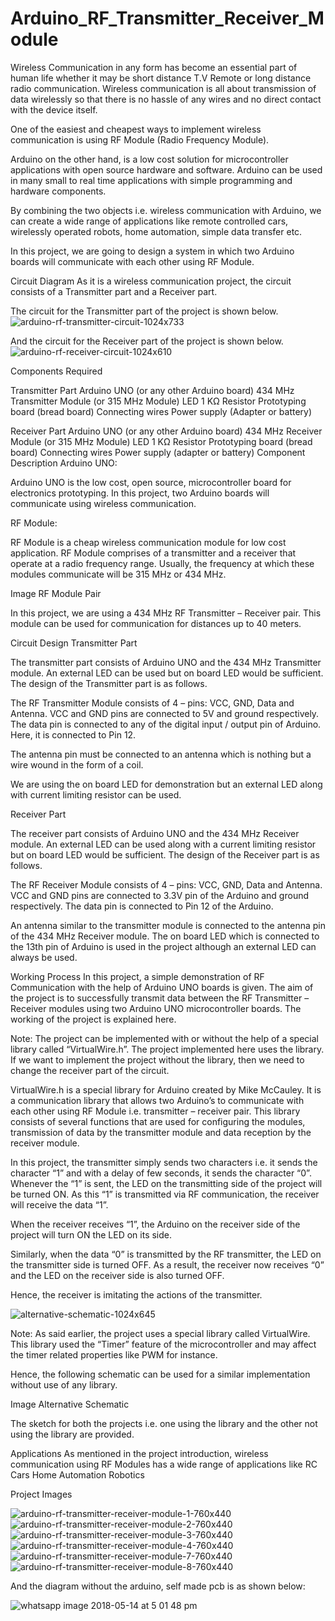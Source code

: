# Arduino_RF_Transmitter_Receiver_Module

Wireless Communication in any form has become an essential part of human life whether it may be short distance T.V Remote or long distance radio communication. Wireless communication is all about transmission of data wirelessly so that there is no hassle of any wires and no direct contact with the device itself.


One of the easiest and cheapest ways to implement wireless communication is using RF Module (Radio Frequency Module).

Arduino on the other hand, is a low cost solution for microcontroller applications with open source hardware and software. Arduino can be used in many small to real time applications with simple programming and hardware components.

By combining the two objects i.e. wireless communication with Arduino, we can create a wide range of applications like remote controlled cars, wirelessly operated robots, home automation, simple data transfer etc.

In this project, we are going to design a system in which two Arduino boards will communicate with each other using RF Module.

Circuit Diagram
As it is a wireless communication project, the circuit consists of a Transmitter part and a Receiver part.

The circuit for the Transmitter part of the project is shown below.
![arduino-rf-transmitter-circuit-1024x733](https://user-images.githubusercontent.com/18667492/39994467-0e88edc0-5797-11e8-8de6-fcfbfd2ab374.jpg)

And the circuit for the Receiver part of the project is shown below.
![arduino-rf-receiver-circuit-1024x610](https://user-images.githubusercontent.com/18667492/39994466-0e4877e0-5797-11e8-8751-79fe92ed1826.jpg)

Components Required

Transmitter Part
Arduino UNO (or any other Arduino board)
434 MHz Transmitter Module (or 315 MHz Module)
LED
1 KΩ Resistor
Prototyping board (bread board)
Connecting wires
Power supply (Adapter or battery)

Receiver Part
Arduino UNO (or any other Arduino board)
434 MHz Receiver Module (or 315 MHz Module)
LED
1 KΩ Resistor
Prototyping board (bread board)
Connecting wires
Power supply (adapter or battery)
Component Description
Arduino UNO:

Arduino UNO is the low cost, open source, microcontroller board for electronics prototyping. In this project, two Arduino boards will communicate using wireless communication.

RF Module:

RF Module is a cheap wireless communication module for low cost application. RF Module comprises of a transmitter and a receiver that operate at a radio frequency range. Usually, the frequency at which these modules communicate will be 315 MHz or 434 MHz.

Image RF Module Pair

In this project, we are using a 434 MHz RF Transmitter – Receiver pair. This module can be used for communication for distances up to 40 meters.

Circuit Design
Transmitter Part

The transmitter part consists of Arduino UNO and the 434 MHz Transmitter module. An external LED can be used but on board LED would be sufficient. The design of the Transmitter part is as follows.

The RF Transmitter Module consists of 4 – pins: VCC, GND, Data and Antenna. VCC and GND pins are connected to 5V and ground respectively. The data pin is connected to any of the digital input / output pin of Arduino. Here, it is connected to Pin 12.

The antenna pin must be connected to an antenna which is nothing but a wire wound in the form of a coil.

We are using the on board LED for demonstration but an external LED along with current limiting resistor can be used.

Receiver Part

The receiver part consists of Arduino UNO and the 434 MHz Receiver module. An external LED can be used along with a current limiting resistor but on board LED would be sufficient. The design of the Receiver part is as follows.

The RF Receiver Module consists of 4 – pins: VCC, GND, Data and Antenna. VCC and GND pins are connected to 3.3V pin of the Arduino and ground respectively. The data pin is connected to Pin 12 of the Arduino.

An antenna similar to the transmitter module is connected to the antenna pin of the 434 MHz Receiver module. The on board LED which is connected to the 13th pin of Arduino is used in the project although an external LED can always be used.

Working Process
In this project, a simple demonstration of RF Communication with the help of Arduino UNO boards is given.  The aim of the project is to successfully transmit data between the RF Transmitter – Receiver modules using two Arduino UNO microcontroller boards. The working of the project is explained here.

Note: The project can be implemented with or without the help of a special library called “VirtualWire.h”. The project implemented here uses the library. If we want to implement the project without the library, then we need to change the receiver part of the circuit.

VirtualWire.h is a special library for Arduino created by Mike McCauley. It is a communication library that allows two Arduino’s to communicate with each other using RF Module i.e. transmitter – receiver pair. This library consists of several functions that are used for configuring the modules, transmission of data by the transmitter module and data reception by the receiver module.

In this project, the transmitter simply sends two characters i.e. it sends the character “1” and with a delay of few seconds, it sends the character “0”. Whenever the “1” is sent, the LED on the transmitting side of the project will be turned ON. As this “1” is transmitted via RF communication, the receiver will receive the data “1”.

When the receiver receives “1”, the Arduino on the receiver side of the project will turn ON the LED on its side.

Similarly, when the data “0” is transmitted by the RF transmitter, the LED on the transmitter side is turned OFF. As a result, the receiver now receives “0” and the LED on the receiver side is also turned OFF.

Hence, the receiver is imitating the actions of the transmitter.

![alternative-schematic-1024x645](https://user-images.githubusercontent.com/18667492/39994465-0df88b2c-5797-11e8-823e-32bbea0adcd3.jpg)

Note: As said earlier, the project uses a special library called VirtualWire. This library used the “Timer” feature of the microcontroller and may affect the timer related properties like PWM for instance.

Hence, the following schematic can be used for a similar implementation without use of any library.

Image Alternative Schematic

The sketch for both the projects i.e. one using the library and the other not using the library are provided.

Applications
As mentioned in the project introduction, wireless communication using RF Modules has a wide range of applications like
RC Cars
Home Automation
Robotics

Project Images

![arduino-rf-transmitter-receiver-module-1-760x440](https://user-images.githubusercontent.com/18667492/39994468-0ec81400-5797-11e8-97e4-b219d676591c.jpg)
![arduino-rf-transmitter-receiver-module-2-760x440](https://user-images.githubusercontent.com/18667492/39994470-0f0f9884-5797-11e8-8a09-d3a6c6977b26.jpg)
![arduino-rf-transmitter-receiver-module-3-760x440](https://user-images.githubusercontent.com/18667492/39994471-0f5fc5de-5797-11e8-8069-db25a85fc0ec.jpg)
![arduino-rf-transmitter-receiver-module-4-760x440](https://user-images.githubusercontent.com/18667492/39994472-0fca76c2-5797-11e8-8d71-5a26f58d100c.jpg)
![arduino-rf-transmitter-receiver-module-7-760x440](https://user-images.githubusercontent.com/18667492/39994474-100f7916-5797-11e8-8750-c8812cd1f6f7.jpg)
![arduino-rf-transmitter-receiver-module-8-760x440](https://user-images.githubusercontent.com/18667492/39994476-1057c798-5797-11e8-8559-50b4ef0edb90.jpg)


And the diagram without the arduino, self made pcb is as shown below:

![whatsapp image 2018-05-14 at 5 01 48 pm](https://user-images.githubusercontent.com/18667492/39995565-3911d86a-579a-11e8-91be-76feb558a09c.jpeg)
